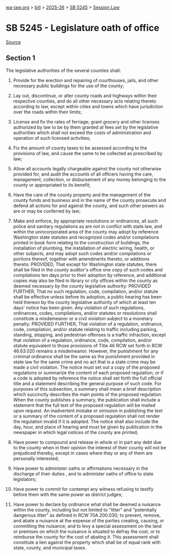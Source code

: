 [wa-law.org](/) > [bill](/bill/) > [2025-26](/bill/2025-26/) > [SB 5245](/bill/2025-26/sb/5245/) > [Session Law](/bill/2025-26/sb/5245/S.SL/)

# SB 5245 - Legislature oath of office

[Source](http://lawfilesext.leg.wa.gov/biennium/2025-26/Pdf/Bills/Session%20Laws/Senate/5245-S.SL.pdf)

## Section 1
The legislative authorities of the several counties shall:

1. Provide for the erection and repairing of courthouses, jails, and other necessary public buildings for the use of the county;

2. Lay out, discontinue, or alter county roads and highways within their respective counties, and do all other necessary acts relating thereto according to law, except within cities and towns which have jurisdiction over the roads within their limits;

3. License and fix the rates of ferriage; grant grocery and other licenses authorized by law to be by them granted at fees set by the legislative authorities which shall not exceed the costs of administration and operation of such licensed activities;

4. Fix the amount of county taxes to be assessed according to the provisions of law, and cause the same to be collected as prescribed by law;

5. Allow all accounts legally chargeable against the county not otherwise provided for, and audit the accounts of all officers having the care, management, collection, or disbursement of any money belonging to the county or appropriated to its benefit;

6. Have the care of the county property and the management of the county funds and business and in the name of the county prosecute and defend all actions for and against the county, and such other powers as are or may be conferred by law;

7. Make and enforce, by appropriate resolutions or ordinances, all such police and sanitary regulations as are not in conflict with state law, and within the unincorporated area of the county may adopt by reference Washington state statutes and recognized codes and/or compilations printed in book form relating to the construction of buildings, the installation of plumbing, the installation of electric wiring, health, or other subjects, and may adopt such codes and/or compilations or portions thereof, together with amendments thereto, or additions thereto: PROVIDED, That except for Washington state statutes, there shall be filed in the county auditor's office one copy of such codes and compilations ten days prior to their adoption by reference, and additional copies may also be filed in library or city offices within the county as deemed necessary by the county legislative authority: PROVIDED FURTHER, That no such regulation, code, compilation, and/or statute shall be effective unless before its adoption, a public hearing has been held thereon by the county legislative authority of which at least ten days' notice has been given. Any violation of such regulations, ordinances, codes, compilations, and/or statutes or resolutions shall constitute a misdemeanor or a civil violation subject to a monetary penalty: PROVIDED FURTHER, That violation of a regulation, ordinance, code, compilation, and/or statute relating to traffic including parking, standing, stopping, and pedestrian offenses is a traffic infraction, except that violation of a regulation, ordinance, code, compilation, and/or statute equivalent to those provisions of Title 46 RCW set forth in RCW 46.63.020 remains a misdemeanor. However, the punishment for any criminal ordinance shall be the same as the punishment provided in state law for the same crime and no act that is a state crime may be made a civil violation. The notice must set out a copy of the proposed regulations or summarize the content of each proposed regulation; or if a code is adopted by reference the notice shall set forth the full official title and a statement describing the general purpose of such code. For purposes of this subsection, a summary shall mean a brief description which succinctly describes the main points of the proposed regulation. When the county publishes a summary, the publication shall include a statement that the full text of the proposed regulation will be mailed upon request. An inadvertent mistake or omission in publishing the text or a summary of the content of a proposed regulation shall not render the regulation invalid if it is adopted. The notice shall also include the day, hour, and place of hearing and must be given by publication in the newspaper in which legal notices of the county are printed;

8. Have power to compound and release in whole or in part any debt due to the county when in their opinion the interest of their county will not be prejudiced thereby, except in cases where they or any of them are personally interested;

9. Have power to administer oaths or affirmations necessary in the discharge of their duties , and to administer oaths of office to state legislators;

10. Have power to commit for contempt any witness refusing to testify before them with the same power as district judges;

11. Have power to declare by ordinance what shall be deemed a nuisance within the county, including but not limited to "litter" and "potentially dangerous litter" as defined in RCW 70A.200.030; to prevent, remove, and abate a nuisance at the expense of the parties creating, causing, or committing the nuisance; and to levy a special assessment on the land or premises on which the nuisance is situated to defray the cost, or to reimburse the county for the cost of abating it. This assessment shall constitute a lien against the property which shall be of equal rank with state, county, and municipal taxes.
